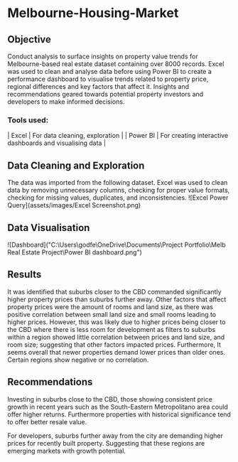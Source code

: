# Melbourne-Housing-Market


## Objective
Conduct analysis to surface insights on property value trends for Melbourne-based real estate dataset containing over 8000 records. Excel was used to clean and analyse data before using Power BI to create a performance dashboard to visualise trends related to property price, regional differences and key factors that affect it. Insights and recommendations geared towards potential property investors and developers to make informed decisions.  

### Tools used:

| Excel    | For data cleaning, exploration                           |
| Power BI | For creating interactive dashboards and visualising data |

## Data Cleaning and Exploration
The data was imported from the following dataset. Excel was used to clean data by removing unnecessary columns, checking for proper value formats, checking for missing values, duplicates, and inconsistencies.
![Excel Power Query](assets/images/Excel Screenshot.png)

## Data Visualisation
![Dashboard]("C:\Users\godfe\OneDrive\Documents\Project Portfolio\Melb Real Estate Project\Power BI dashboard.png")

## Results
It was identified that suburbs closer to the CBD commanded significantly higher property prices than suburbs further away. Other factors that affect property prices were the amount of rooms and land size, as there was positive correlation between small land size and small rooms leading to higher prices. However, this was likely due to higher prices being closer to the CBD where there is less room for development as filters to suburbs within a region showed little correlation between prices and land size, and room size; suggesting that other factors impacted prices. Furthermore, It seems overall that newer properties demand lower prices than older ones. Certain regions show negative or no correlation. 

## Recommendations
Investing in suburbs close to the CBD, those showing consistent price growth in recent years such as the South-Eastern Metropolitano area could offer higher returns. Furthermore properties with historical significance tend to offer better resale value. 

For developers, suburbs further away from the city are demanding higher prices for recently built property. Suggesting that these regions are emerging markets with growth potential.
